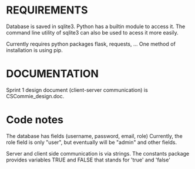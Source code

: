 REQUIREMENTS
===

Database is saved in sqlite3. Python has a builtin module to access it.
    The command line utility of sqlite3 can also be used to acess it more easily.

Currently requires python packages flask, requests, ...
    One method of installation is using pip.

DOCUMENTATION
===

Sprint 1 design document (client-server communication) is CSCommie_design.doc.



Code notes
===

The database has fields (username, password, email, role) Currently, the role field is only "user", but eventually will be "admin" and other fields.

Server and client side communication is via strings. The constants package provides variables TRUE and FALSE that stands for 'true' and 'false'

